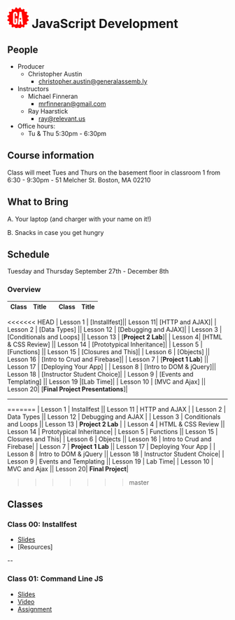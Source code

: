 # ![](assets/logo.png) JavaScript Development

## People

- Producer
  - Christopher Austin
    - [christopher.austin@generalassemb.ly](christopher.austin@generalassemb.ly)
- Instructors
  - Michael Finneran
    - [mrfinneran@gmail.com](mrfinneran@gmail.com)
  - Ray Haarstick
    - [ray@relevant.us](ray@relevant.us)
- Office hours:
  - Tu & Thu 5:30pm - 6:30pm


## Course information

Class will meet Tues and Thurs on the basement floor in classroom 1 from 6:30 - 9:30pm -  51 Melcher St. Boston, MA 02210


## What to Bring

A. Your laptop (and charger with your name on it!)

B. Snacks in case you get hungry

## Schedule

Tuesday and Thursday
September 27th - December 8th

### Overview

| Class | Title |  | Class | Title |
| --- | :---: | --- |  --- | :---: |
<<<<<<< HEAD
| Lesson 1 | [Installfest]|| Lesson 11| [HTTP and AJAX]|
| Lesson 2 | [Data Types] || Lesson 12 | [Debugging and AJAX]|
| Lesson 3 | [Conditionals and Loops] || Lesson 13 | [**Project 2 Lab**]|
| Lesson 4| [HTML & CSS Review] || Lesson 14 | [Prototypical Inheritance]|
| Lesson 5 | [Functions] || Lesson 15 | [Closures and This]|
| Lesson 6 | [Objects] || Lesson 16 | [Intro to Crud and Firebase]|
| Lesson 7 | [**Project 1 Lab**] || Lesson 17 | [Deploying Your App] |
| Lesson 8 | [Intro to DOM & jQuery]|| Lesson 18 |  [Instructor Student Choice]|
| Lesson 9 | [Events and Templating] || Lesson 19 |[Lab Time]|
| Lesson 10 | [MVC and Ajax] || Lesson 20| [**Final Project Presentations**]|

---
=======
| Lesson 1 | Installfest || Lesson 11 | HTTP and AJAX |
| Lesson 2 | Data Types || Lesson 12 | Debugging and AJAX |
| Lesson 3 | Conditionals and Loops || Lesson 13 | **Project 2 Lab** |
| Lesson 4 | HTML & CSS Review || Lesson 14 | Prototypical Inheritance|
| Lesson 5 | Functions || Lesson 15 | Closures and This|
| Lesson 6 | Objects          || Lesson 16 | Intro to Crud and Firebase|
| Lesson 7 | **Project 1 Lab** || Lesson 17 | Deploying Your App |
| Lesson 8 | Intro to DOM & jQuery || Lesson 18 |  Instructor Student Choice|
| Lesson 9 | Events and Templating || Lesson 19 | Lab Time|
| Lesson 10 | MVC and Ajax || Lesson 20| **Final Project**|

>>>>>>> master

## Classes

### Class 00: Installfest

- [Slides](http://ga-students.github.io/JS-BOS-03/00-installfest/)
- [Resources]

--

### Class 01: Command Line JS

- [Slides](http://ga-students.github.io/JS-DC-2/01-command-line-JS/)
- [Video](https://www.youtube.com/watch?v=Vad9oN4t_wY)
- [Assignment](01-command-line-JS/assignment.md)

